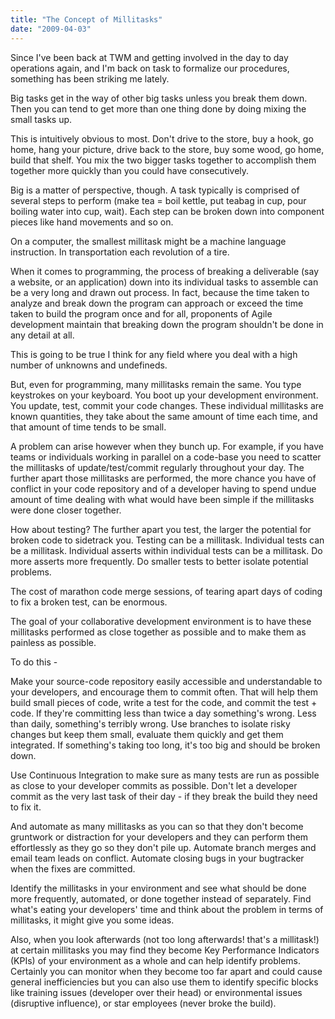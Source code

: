 ```yaml
---
title: "The Concept of Millitasks"
date: "2009-04-03"
---
```


Since I've been back at TWM and getting involved in the day to day operations again, and I'm back on task to formalize our procedures, something has been striking me lately.

Big tasks get in the way of other big tasks unless you break them down. Then you can tend to get more than one thing done by doing mixing the small tasks up.

This is intuitively obvious to most. Don't drive to the store, buy a hook, go home, hang your picture, drive back to the store, buy some wood, go home, build that shelf. You mix the two bigger tasks together to accomplish them together more quickly than you could have consecutively.

Big is a matter of perspective, though. A task typically is comprised of several steps to perform (make tea = boil kettle, put teabag in cup, pour boiling water into cup, wait). Each step can be broken down into component pieces like hand movements and so on.

On a computer, the smallest millitask might be a machine language instruction. In transportation each revolution of a tire.

When it comes to programming, the process of breaking a deliverable (say a website, or an application) down into its individual tasks to assemble can be a very long and drawn out process. In fact, because the time taken to analyze and break down the program can approach or exceed the time taken to build the program once and for all, proponents of Agile development maintain that breaking down the program shouldn't be done in any detail at all.

This is going to be true I think for any field where you deal with a high number of unknowns and undefineds.

But, even for programming, many millitasks remain the same. You type keystrokes on your keyboard. You boot up your development environment. You update, test, commit your code changes. These individual millitasks are known quantities, they take about the same amount of time each time, and that amount of time tends to be small.

A problem can arise however when they bunch up. For example, if you have teams or individuals working in parallel on a code-base you need to scatter the millitasks of update/test/commit regularly throughout your day. The further apart those millitasks are performed, the more chance you have of conflict in your code repository and of a developer having to spend undue amount of time dealing with what would have been simple if the millitasks were done closer together.

How about testing? The further apart you test, the larger the potential for broken code to sidetrack you. Testing can be a millitask. Individual tests can be a millitask. Individual asserts within individual tests can be a millitask. Do more asserts more frequently. Do smaller tests to better isolate potential problems.

The cost of marathon code merge sessions, of tearing apart days of coding to fix a broken test, can be enormous.

The goal of your collaborative development environment is to have these millitasks performed as close together as possible and to make them as painless as possible.

To do this -

Make your source-code repository easily accessible and understandable to your developers, and encourage them to commit often. That will help them build small pieces of code, write a test for the code, and commit the test + code. If they're committing less than twice a day something's wrong. Less than daily, something's terribly wrong. Use branches to isolate risky changes but keep them small, evaluate them quickly and get them integrated. If something's taking too long, it's too big and should be broken down.

Use Continuous Integration to make sure as many tests are run as possible as close to your developer commits as possible. Don't let a developer commit as the very last task of their day - if they break the build they need to fix it.

And automate as many millitasks as you can so that they don't become gruntwork or distraction for your developers and they can perform them effortlessly as they go so they don't pile up. Automate branch merges and email team leads on conflict. Automate closing bugs in your bugtracker when the fixes are committed.

Identify the millitasks in your environment and see what should be done more frequently, automated, or done together instead of separately. Find what's eating your developers' time and think about the problem in terms of millitasks, it might give you some ideas.

Also, when you look afterwards (not too long afterwards! that's a millitask!) at certain millitasks you may find they become Key Performance Indicators (KPIs) of your environment as a whole and can help identify problems. Certainly you can monitor when they become too far apart and could cause general inefficiencies but you can also use them to identify specific blocks like training issues (developer over their head) or environmental issues (disruptive influence), or star employees (never broke the build).
